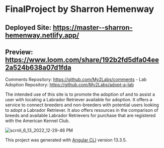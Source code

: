 # FinalProject by Sharron Hemenway

## Deployed Site: https://master--sharron-hemenway.netlify.app/

## Preview: https://www.loom.com/share/192b2fd5dfa04ee2a524b638a07d1fda

Comments Repository:  https://github.com/My2Labs/comments - 
Lab Adoption Repository:  https://github.com/My2Labs/adopt-a-lab

The intended use of this site is to promote the adoption of and to assist a user with locating a Labrador Retriever available for adoption. It offers a service to connect breeders and non-breeders with potential users looking to adopt a Labrador Retriever. It also offers resources in the comparison of breeds and available Labrador Retrievers for purchase that are registered with the American Kennel Club.

![scrnli_6_13_2022_12-29-46 PM](https://user-images.githubusercontent.com/100609892/173414151-4bcf543e-3b65-41c9-ae5a-4a58590d6ddd.png)

This project was generated with [Angular CLI](https://github.com/angular/angular-cli) version 13.3.5.
